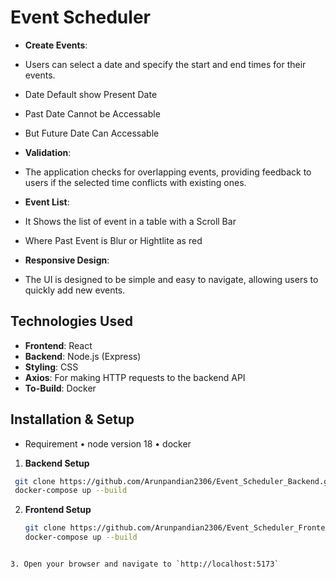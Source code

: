 # Event Scheduler

- **Create Events**:
- Users can select a date and specify the start and end times for their events.
- Date Default show Present Date
- Past Date Cannot be Accessable
- But Future Date Can Accessable
  
- **Validation**:
- The application checks for overlapping events, providing feedback to users if the selected time conflicts with existing ones.

- **Event List**:
- It Shows the list of event in a table with a Scroll Bar
- Where Past Event is Blur or Hightlite as red
  
- **Responsive Design**:
- The UI is designed to be simple and easy to navigate, allowing users to quickly add new events.

## Technologies Used
- **Frontend**: React
- **Backend**: Node.js (Express)
- **Styling**: CSS 
- **Axios**: For making HTTP requests to the backend API
- **To-Build**: Docker
  
## Installation & Setup

- Requirement
•	node version 18
•	docker

1. **Backend Setup**

  ```bash
   git clone https://github.com/Arunpandian2306/Event_Scheduler_Backend.git
   docker-compose up --build
```
  
2. **Frontend Setup**

   ```bash
   git clone https://github.com/Arunpandian2306/Event_Scheduler_Frontend.git
   docker-compose up --build
```
   
3. Open your browser and navigate to `http://localhost:5173` 


